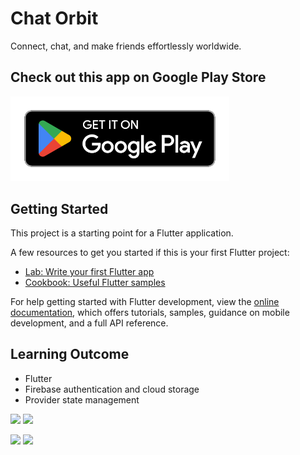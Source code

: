 # Chat Orbit

Connect, chat, and make friends effortlessly worldwide.

## Check out this app on Google Play Store

[<img alt = "Google Play Store Link" src="google-play-badge.png"  width="350" >](https://play.google.com/store/apps/details?id=com.inventia.mobi_chat)


## Getting Started

This project is a starting point for a Flutter application.

A few resources to get you started if this is your first Flutter project:

- [Lab: Write your first Flutter app](https://docs.flutter.dev/get-started/codelab)
- [Cookbook: Useful Flutter samples](https://docs.flutter.dev/cookbook)

For help getting started with Flutter development, view the
[online documentation](https://docs.flutter.dev/), which offers tutorials,
samples, guidance on mobile development, and a full API reference.

## Learning Outcome

- Flutter
- Firebase authentication and cloud storage
- Provider state management

<img src = "https://github.com/Dev-Bhandari/Mobi-Chat/assets/52774043/4861f52b-4c0e-42a8-bb89-34bc079248b7" height = "600">      <img src = "https://github.com/Dev-Bhandari/Mobi-Chat/assets/52774043/2671aaa9-5a5d-4af0-b064-75ae465fe547" height = "600">

<img src = "https://github.com/Dev-Bhandari/Mobi-Chat/assets/52774043/df3deb5e-d1bd-4fdb-95f8-4999ccfc132a" height = "600">      <img src = "https://github.com/Dev-Bhandari/Mobi-Chat/assets/52774043/4a11f0f6-67d6-4e32-bc6a-ccdb8ef496cc" height = "600">
